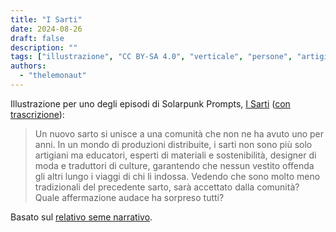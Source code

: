 ```yaml
---
title: "I Sarti"
date: 2024-08-26
draft: false
description: ""
tags: ["illustrazione", "CC BY-SA 4.0", "verticale", "persone", "artigianato", "Africa", "disabilità"]
authors:
  - "thelemonaut"
---
```


Illustrazione per uno degli episodi di Solarpunk Prompts, [I Sarti](https://podcast.tomasino.org/@SolarpunkPrompts/episodes/the-tailors) ([con trascrizione](https://wiki.tomasino.org/writing/Solarpunk-Prompts---The-tailors)):

> Un nuovo sarto si unisce a una comunità che non ne ha avuto uno per anni. In un mondo di produzioni distribuite, i sarti non sono più solo artigiani ma educatori, esperti di materiali e sostenibilità, designer di moda e traduttori di culture, garantendo che nessun vestito offenda gli altri lungo i viaggi di chi li indossa. Vedendo che sono molto meno tradizionali del precedente sarto, sarà accettato dalla comunità? Quale affermazione audace ha sorpreso tutti?

Basato sul [relativo seme narrativo](/seeds/the-tailors).
